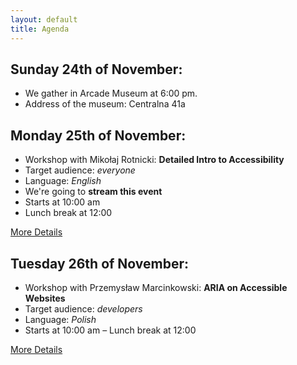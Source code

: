 ```yaml
---
layout: default
title: Agenda
---
```


## Sunday 24th of November:

- We gather in Arcade Museum at 6:00 pm.
- Address of the museum: Centralna 41a
    
## Monday 25th of November:

- Workshop with Mikołaj Rotnicki: **Detailed Intro to Accessibility**
- Target audience: *everyone*
- Language: *English*
- We're going to **stream this event**
- Starts at 10:00 am
- Lunch break at 12:00

<a href="{{ site.baseurl }}/first-day.html" class="button">More Details</a>

## Tuesday 26th of November:

- Workshop with Przemysław Marcinkowski: **ARIA on Accessible Websites**
- Target audience: *developers*
- Language: *Polish*
- Starts at 10:00 am
– Lunch break at 12:00

<a href="{{ site.baseurl }}/second-day.html" class="button">More Details</a>

